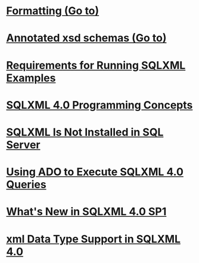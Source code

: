 # [Formatting (Go to)](../../relational-databases/sqlxml/formatting/index.md?toc=%2fsql%2frelational-databases%2fsqlxml%2fformatting%2ftoc.json)
# [Annotated xsd schemas (Go to)](../../relational-databases/sqlxml/annotated-xsd-schemas/index.md?toc=%2fsql%2frelational-databases%2fsqlxml%2fannotated-xsd-schemas%2ftoc.json)
# [Requirements for Running SQLXML Examples](requirements-for-running-sqlxml-examples.md)
# [SQLXML 4.0 Programming Concepts](sqlxml-4-0-programming-concepts.md)
# [SQLXML Is Not Installed in SQL Server](sqlxml-is-not-installed-in-sql-server.md)
# [Using ADO to Execute SQLXML 4.0 Queries](using-ado-to-execute-sqlxml-4-0-queries.md)
# [What's New in SQLXML 4.0 SP1](what-s-new-in-sqlxml-4-0-sp1.md)
# [xml Data Type Support in SQLXML 4.0](xml-data-type-support-in-sqlxml-4-0.md)
